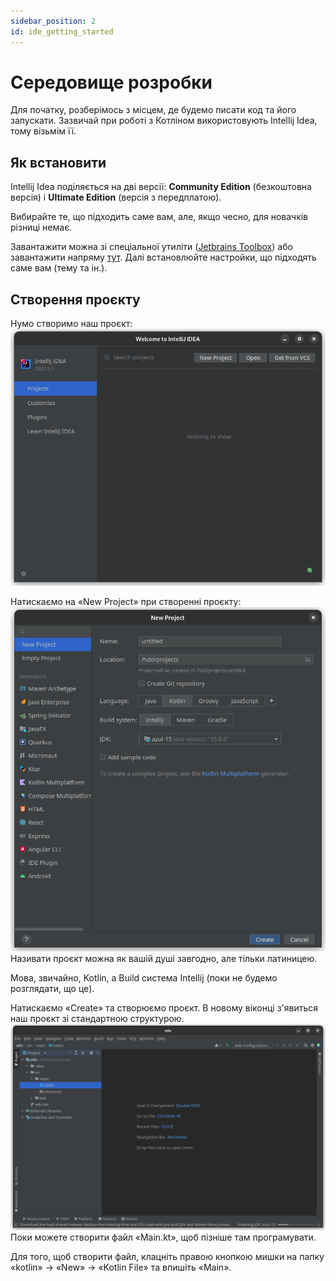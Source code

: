 ```yaml
---
sidebar_position: 2
id: ide_getting_started
---
```

# Середовище розробки
Для початку, розберімось з місцем, де будемо писати код та його запускати. 
Зазвичай при роботі з Котліном використовують Intellij Idea, тому візьмім її.

## Як встановити
Intellij Idea поділяється на дві версії: **Community Edition** (безкоштовна версія) і **Ultimate Edition** (версія з передплатою).

Вибирайте те, що підходить саме вам, але, якщо чесно, для новачків різниці немає.

Завантажити можна зі спеціальної утиліти ([Jetbrains Toolbox](https://www.jetbrains.com/ru-ru/toolbox-app/)) або завантажити напряму [тут](https://www.jetbrains.com/ru-ru/idea/download/#section=linux).
Далі встановлюйте настройки, що підходять саме вам (тему та ін.).
## Створення проєкту
Нумо створимо наш проєкт:
![проекты](images/ide_projects_screen_1.png)

Натискаємо на «New Project» при створенні проєкту:
![створення](images/ide_project_creation_1.png)
Називати проєкт можна як вашій душі завгодно, але тільки латиницею.

Мова, звичайно, Kotlin, а Build система Intellij (поки не будемо розглядати, що це).

Натискаємо «Create» та створюємо проєкт.
В новому віконці з'явиться наш проєкт зі стандартною структурою.
![](images/ide_kotlin_edu_project_1.png)
Поки можете створити файл «Main.kt», щоб пізніше там програмувати.

Для того, щоб створити файл, клацніть правою кнопкою мишки на папку «kotlin» -> «New» -> «Kotlin File» та впишіть «Main».
